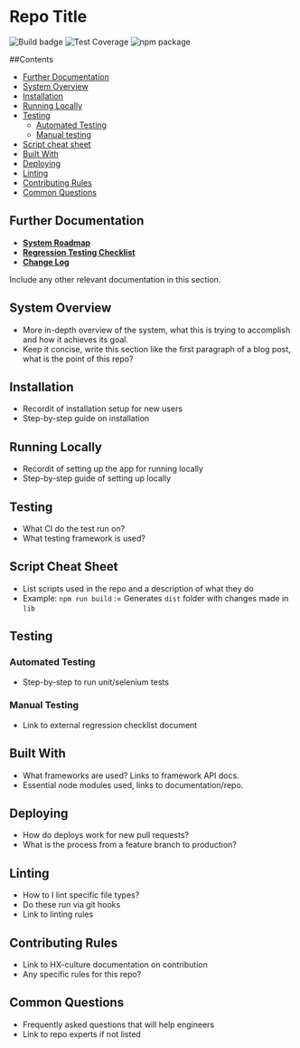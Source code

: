 # Repo Title

<!-- Not all of these are essential but keep this in mind for the repo you are using -->
![Build badge]() ![Test Coverage]() ![npm package]()

<!--Short sentence on what the repo does-->

<!-- possibly list experts in this repo for who to go to when encountering a problem-->

##Contents
* [Further Documentation](#documentation)
* [System Overview](#overview)
* [Installation](#installation)
* [Running Locally](#running)
* [Testing](#testing)
	* [Automated Testing](#automated)
	* [Manual testing](#manual)
* [Script cheat sheet](#cheat-sheet)
* [Built With](#built-with)
* [Deploying](#deploy)
* [Linting](#linting)
* [Contributing Rules](#rules)
* [Common Questions](#faq)

<a name="documentation"></a>
## Further Documentation

* **[System Roadmap]()**
* **[Regression Testing Checklist]()**
* **[Change Log]()**

Include any other relevant documentation in this section.

<a name="overview"></a>
## System Overview

* More in-depth overview of the system, what this is trying to accomplish and how it achieves its goal.
* Keep it concise, write this section like the first paragraph of a blog post, what is the point of this repo?

<a name="installation"></a>
## Installation

* Recordit of installation setup for new users
* Step-by-step guide on installation

<a name="running"></a>
## Running Locally

* Recordit of setting up the app for running locally
* Step-by-step guide of setting up locally

<a name="testing"></a>
## Testing

* What CI do the test run on?
* What testing framework is used?

<a name="cheat-sheet"></a>
## Script Cheat Sheet

* List scripts used in the repo and a description of what they do
* Example: `npm run build` := Generates `dist` folder with changes made in `lib`

<a name="testing"></a>
## Testing

<a name="automated"></a>
### Automated Testing

* Step-by-step to run unit/selenium tests

<a name="manual"></a>
### Manual Testing

* Link to external regression checklist document

<a name="built-with"></a>
## Built With

* What frameworks are used? Links to framework API docs.
* Essential node modules used, links to documentation/repo.

<a name="deploy"></a>
## Deploying

* How do deploys work for new pull requests?
* What is the process from a feature branch to production?

<!-- Optional on README but should be linked externally if not -->
<a name="linting"></a>
## Linting

* How to I lint specific file types?
* Do these run via git hooks
* Link to linting rules

<a name="rules"></a>
## Contributing Rules

* Link to HX-culture documentation on contribution
* Any specific rules for this repo?

<a name="faq"></a>
## Common Questions

* Frequently asked questions that will help engineers
* Link to repo experts if not listed
